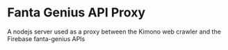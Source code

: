 # Fanta Genius API Proxy

A nodejs server used as a proxy between the Kimono web crawler and the Firebase fanta-genius APIs